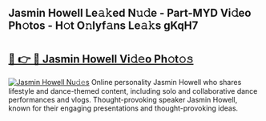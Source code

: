 ## Jasmin Howell Le𝚊𝚔ed N𝚞𝚍e - Part-MYD Vi𝚍eo Ph𝚘tos - H𝚘t O𝚗lyf𝚊ns Le𝚊𝚔s gKqH7

# <h2><a href="http://hf5xigx.feru.top/?c=Jasmin+Howell">🔗 👉 🔴 Jasmin Howell Vi𝚍𝚎o Ph𝚘t𝚘𝚜</a></h2>

[![Jasmin Howell Nu𝚍𝚎s](https://i.imgur.com/0TWrTi3.gif)](http://hf5xigx.feru.top/?c=Jasmin+Howell)
Online personality Jasmin Howell who shares lifestyle and dance-themed content, including solo and collaborative dance performances and vlogs. Thought-provoking speaker Jasmin Howell, known for their engaging presentations and thought-provoking ideas. 
